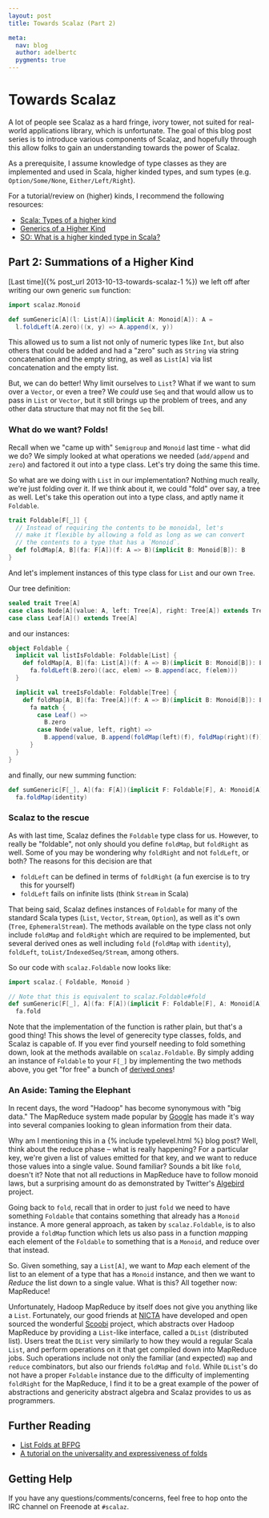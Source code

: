 ```yaml
---
layout: post
title: Towards Scalaz (Part 2)

meta:
  nav: blog
  author: adelbertc
  pygments: true
---
```


# Towards Scalaz

A lot of people see Scalaz as a hard fringe, ivory tower,
not suited for real-world applications library, which is
unfortunate. The goal of this blog post series is to introduce
various components of Scalaz, and hopefully through this
allow folks to gain an understanding towards the power of
Scalaz.

As a prerequisite, I assume knowledge of type classes as they
are implemented and used in Scala, higher kinded types,
and sum types (e.g. `Option/Some/None`, `Either/Left/Right`).

For a tutorial/review on (higher) kinds, I recommend the following resources:

* [Scala: Types of a higher kind](http://blogs.atlassian.com/2013/09/scala-types-of-a-higher-kind/)
* [Generics of a Higher Kind](http://adriaanm.github.io/files/higher.pdf)
* [SO: What is a higher kinded type in Scala?](http://stackoverflow.com/questions/6246719/what-is-a-higher-kinded-type-in-scala)

## Part 2: Summations of a Higher Kind

[Last time]({% post_url 2013-10-13-towards-scalaz-1 %}) we left off after
writing our own generic `sum` function:

```scala
import scalaz.Monoid

def sumGeneric[A](l: List[A])(implicit A: Monoid[A]): A =
  l.foldLeft(A.zero)((x, y) => A.append(x, y))
```

This allowed us to sum a list not only of numeric types like
`Int`, but also others that could be added and had a "zero" such as
`String` via string concatenation and the empty string, as well as
`List[A]` via list concatenation and the empty list.

But, we can do better! Why limit ourselves to `List`? What if we want
to sum over a `Vector`, or even a tree? We *could* use `Seq` and that
would allow us to pass in `List` or `Vector`, but it still brings up
the problem of trees, and any other data structure that may not fit
the `Seq` bill.

### What do we want? Folds!
Recall when we "came up with" `Semigroup` and `Monoid` last time -
what did we do? We simply looked at what operations we needed
(`add/append` and `zero`) and factored it out into a type class.
Let's try doing the same this time.

So what are we doing with `List` in our implementation? Nothing much
really, we're just folding over it. If we think about it, we could
"fold" over say, a tree as well. Let's take this operation out into
a type class, and aptly name it `Foldable`.

```scala
trait Foldable[F[_]] {
  // Instead of requiring the contents to be monoidal, let's 
  // make it flexible by allowing a fold as long as we can convert
  // the contents to a type that has a `Monoid`.
  def foldMap[A, B](fa: F[A])(f: A => B)(implicit B: Monoid[B]): B
}
```

And let's implement instances of this type class for `List` and our own
`Tree`.

Our tree definition:

```scala
sealed trait Tree[A]
case class Node[A](value: A, left: Tree[A], right: Tree[A]) extends Tree[A]
case class Leaf[A]() extends Tree[A]
```

and our instances:

```scala
object Foldable {
  implicit val listIsFoldable: Foldable[List] {
    def foldMap[A, B](fa: List[A])(f: A => B)(implicit B: Monoid[B]): B =
      fa.foldLeft(B.zero)((acc, elem) => B.append(acc, f(elem)))
  }

  implicit val treeIsFoldable: Foldable[Tree] {
    def foldMap[A, B](fa: Tree[A])(f: A => B)(implicit B: Monoid[B]): B =
      fa match {
        case Leaf() =>
          B.zero
        case Node(value, left, right) => 
          B.append(value, B.append(foldMap(left)(f), foldMap(right)(f)))
      }
  }
}
```

and finally, our new summing function:

```scala
def sumGeneric[F[_], A](fa: F[A])(implicit F: Foldable[F], A: Monoid[A]): A =
  fa.foldMap(identity)
```

### Scalaz to the rescue
As with last time, Scalaz defines the `Foldable` type class for us. However,
to really be "foldable", not only should you define `foldMap`, but `foldRight`
as well. Some of you may be wondering why `foldRight` and not `foldLeft`, or both?
The reasons for this decision are that 

* `foldLeft` can be defined in terms of `foldRight` (a fun exercise is to try this for yourself)
* `foldLeft` fails on infinite lists (think `Stream` in Scala)

That being said, Scalaz defines instances of `Foldable` for many of the standard
Scala types (`List`, `Vector`, `Stream`, `Option`), as well as it's own (`Tree`, `EphemeralStream`).
The methods available on the type class not only include `foldMap` and `foldRight` which
are required to be implemented, but several derived ones as well including `fold` (`foldMap` with
`identity`), `foldLeft`, `toList/IndexedSeq/Stream`, among others.

So our code with `scalaz.Foldable` now looks like:

```scala
import scalaz.{ Foldable, Monoid }

// Note that this is equivalent to scalaz.Foldable#fold
def sumGeneric[F[_], A](fa: F[A])(implicit F: Foldable[F], A: Monoid[A]): A =
  fa.fold
```

Note that the implementation of the function is rather plain, but that's a good thing!
This shows the level of generecity type classes, folds,  and Scalaz is capable of. If you ever
find yourself needing to fold something down, look at the methods available on
`scalaz.Foldable`. By simply adding an instance of `Foldable` to your `F[_]` by implementing
the two methods above, you get "for free" a bunch of 
[derived ones](http://docs.typelevel.org/api/scalaz/stable/7.0.4/doc/#scalaz.Foldable)!

### An Aside: Taming the Elephant
In recent days, the word "Hadoop" has become synonymous with "big data." The MapReduce
system made popular by [Google](http://research.google.com/archive/mapreduce.html)
has made it's way into several companies looking to glean information from their data.

Why am I mentioning this in a {% include typelevel.html %} blog post? Well, think about the reduce phase – 
what is really happening? For a particular key, we're given a list of values emitted
for that key, and we want to reduce those values into a single value. Sound familiar?
Sounds a bit like `fold`, doesn't it? Note that not all reductions in MapReduce have to follow
monoid laws, but a surprising amount do as demonstrated by Twitter's
[Algebird](https://github.com/twitter/algebird) project.

Going back to `fold`, recall that in order to just `fold` we need to have something
`Foldable` that contains something that already has a `Monoid` instance. A more general
approach, as taken by `scalaz.Foldable`, is to also provide a `foldMap` function which
lets us also pass in a function *map*ping each element of the `Foldable` to something
that is a `Monoid`, and reduce over that instead.

So. Given something, say a `List[A]`, we want to *Map* each element of the list to
an element of a type that has a `Monoid` instance, and then we want to *Reduce* the
list down to a single value. What is this? All together now: MapReduce!

Unfortunately, Hadoop MapReduce by itself does not give you anything like a `List`.
Fortunately, our good friends at [NICTA](http://www.nicta.com.au/) have developed
and open sourced the wonderful [Scoobi](https://github.com/nicta/scoobi) project,
which abstracts over Hadoop MapReduce by providing a `List`-like interface, called a
`DList` (distributed list). Users treat the `DList` very similarly to how they would
a regular Scala `List`, and perform operations on it that get compiled down into
MapReduce jobs. Such operations include not only the familiar (and expected) `map`
and `reduce` combinators, but also our friends `foldMap` and `fold`. While `DList`'s
do not have a proper `Foldable` instance due to the difficulty of implementing `foldRight`
for the MapReduce, I find it to be a great example of the power of abstractions and
genericity abstract algebra and Scalaz provides to us as programmers.

## Further Reading

* [List Folds at BFPG](http://tmorris.net/posts/list-folds-bfpg/index.html)
* [A tutorial on the universality and expressiveness of folds](http://www.cs.nott.ac.uk/~gmh/fold.pdf)

## Getting Help

If you have any questions/comments/concerns, feel free to hop onto the IRC channel on
Freenode at `#scalaz`.
